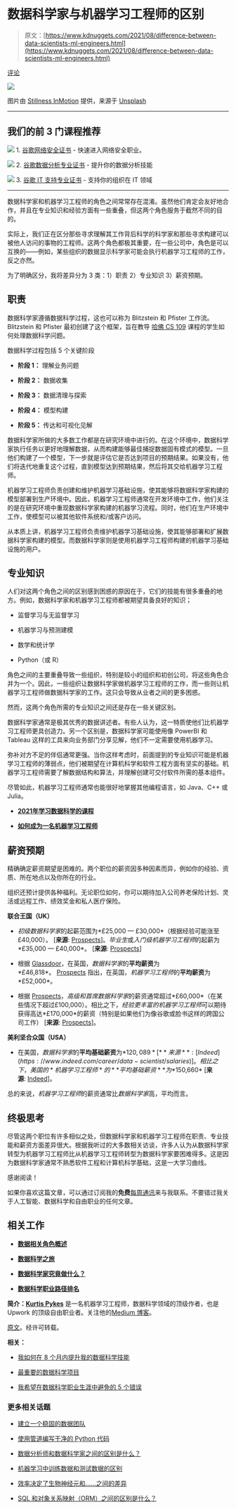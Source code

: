 # 数据科学家与机器学习工程师的区别

> 原文：[https://www.kdnuggets.com/2021/08/difference-between-data-scientists-ml-engineers.html](https://www.kdnuggets.com/2021/08/difference-between-data-scientists-ml-engineers.html)

[评论](#comments)

![](../Images/9ddbb1857634cf4086e626b9bfdcd256.png)

图片由 [Stillness InMotion](https://unsplash.com/@stillnes_in_motion?utm_source=medium&utm_medium=referral) 提供，来源于 [Unsplash](https://unsplash.com/?utm_source=medium&utm_medium=referral)

* * *

## 我们的前 3 门课程推荐

![](../Images/0244c01ba9267c002ef39d4907e0b8fb.png) 1. [谷歌网络安全证书](https://www.kdnuggets.com/google-cybersecurity) - 快速进入网络安全职业。

![](../Images/e225c49c3c91745821c8c0368bf04711.png) 2. [谷歌数据分析专业证书](https://www.kdnuggets.com/google-data-analytics) - 提升你的数据分析技能

![](../Images/0244c01ba9267c002ef39d4907e0b8fb.png) 3. [谷歌 IT 支持专业证书](https://www.kdnuggets.com/google-itsupport) - 支持你的组织在 IT 领域

* * *

数据科学家和机器学习工程师的角色之间常常存在混淆。虽然他们肯定会友好地合作，并且在专业知识和经验方面有一些重叠，但这两个角色服务于截然不同的目的。

实际上，我们正在区分那些寻求理解其工作背后科学的科学家和那些寻求构建可以被他人访问的事物的工程师。这两个角色都极其重要，在一些公司中，角色是可以互换的——例如，某些组织的数据显示科学家可能会执行机器学习工程师的工作，反之亦然。

为了明确区分，我将差异分为 3 类：1）职责 2）专业知识 3）薪资预期。

## 职责

数据科学家遵循数据科学过程，这也可以称为 Blitzstein 和 Pfister 工作流。Blitzstein 和 Pfister 最初创建了这个框架，旨在教导 [哈佛 CS 109](http://cs109.github.io/2015/) 课程的学生如何处理数据科学问题。

数据科学过程包括 5 个关键阶段

+   **阶段 1：** 理解业务问题

+   **阶段 2：** 数据收集

+   **阶段 3：** 数据清理与探索

+   **阶段 4：** 模型构建

+   **阶段 5：** 传达和可视化见解

数据科学家所做的大多数工作都是在研究环境中进行的。在这个环境中，数据科学家执行任务以更好地理解数据，从而构建能够最佳捕捉数据固有模式的模型。一旦他们构建了一个模型，下一步就是评估它是否达到项目的预期结果。如果没有，他们将迭代地重复这个过程，直到模型达到预期结果，然后将其交给机器学习工程师。

机器学习工程师负责创建和维护机器学习基础设施，使其能够将数据科学家构建的模型部署到生产环境中。因此，机器学习工程师通常在开发环境中工作，他们关注的是在研究环境中重现数据科学家构建的机器学习流程。同时，他们在生产环境中工作，使模型可以被其他软件系统和/或客户访问。

从本质上讲，机器学习工程师负责维护机器学习基础设施，使其能够部署和扩展数据科学家构建的模型。而数据科学家则是使用机器学习工程师构建的机器学习基础设施的用户。

## 专业知识

人们对这两个角色之间的区别感到困惑的原因在于，它们的技能有很多重叠的地方。例如，数据科学家和机器学习工程师都被期望具备良好的知识；

+   监督学习与无监督学习

+   机器学习与预测建模

+   数学和统计学

+   Python（或 R）

角色之间的主要重叠导致一些组织，特别是较小的组织和初创公司，将这些角色合并为一个。因此，一些组织让数据科学家做机器学习工程师的工作，而一些则让机器学习工程师做数据科学家的工作。这只会导致从业者之间的更多困惑。

然而，这两个角色所需的专业知识之间还是存在一些关键区别。

数据科学家通常是极其优秀的数据讲述者。有些人认为，这一特质使他们比机器学习工程师更具创造力。另一个区别是，数据科学家可能使用像 PowerBI 和 Tableau 这样的工具来向业务部门分享见解，他们不一定需要使用机器学习。

弥补对方不足的伴侣通常更强。当你这样考虑时，前面提到的专业知识可能是机器学习工程师的薄弱点，他们被期望在计算机科学和软件工程方面有坚实的基础。机器学习工程师需要了解数据结构和算法，并理解创建可交付软件所需的基本组件。

尽管如此，机器学习工程师通常也能很好地掌握其他编程语言，如 Java、C++ 或 Julia。

+   [**2021年学习数据科学的课程**](https://medium.com/analytics-vidhya/courses-to-learn-data-science-in-2021-a52e64344e5c)

+   [**如何成为一名机器学习工程师**](https://towardsdatascience.com/how-to-become-a-machine-learning-engineer-e420e134c0a3)

## 薪资预期

精确确定薪资期望是困难的。两个职位的薪资因多种因素而异，例如你的经验、资质、所在地点以及你所在的行业。

组织还预计提供各种福利。无论职位如何，你可以期待加入公司养老保险计划、灵活或远程工作、绩效奖金和私人医疗保险。

**联合王国（UK）**

+   *初级数据科学家*的起薪范围为*£25,000 — £30,000*（根据经验可能涨至£40,000）。 [**来源**: [Prospects](https://www.prospects.ac.uk/job-profiles/data-scientist)]。*毕业生*或*入门级机器学习工程师*的起薪为*£35,000 — £40,000*。 [**来源**: [Prospects](https://www.prospects.ac.uk/job-profiles/machine-learning-engineer)]

+   根据 [Glassdoor](https://www.glassdoor.co.uk/Salaries/data-scientist-salary-SRCH_KO0,14.htm)，在英国，*数据科学家*的**平均薪资**为*£46,818*。 [Prospects](https://www.prospects.ac.uk/job-profiles/machine-learning-engineer) 指出，在英国，*机器学习工程师*的**平均薪资**为*£52,000*。

+   根据 [Prospects](https://www.prospects.ac.uk/job-profiles/data-scientist)，*高级和首席数据科学家*的薪资通常超过*£60,000*（在某些情况下超过£100,000）。相比之下，*经验更丰富的机器学习工程师*可以期待获得高达*£170,000*的薪资（特别是如果他们为像谷歌或脸书这样的跨国公司工作） [**来源**: [Prospects](https://www.prospects.ac.uk/job-profiles/machine-learning-engineer)]。

**美利坚合众国（USA）**

+   在美国，*数据科学家*的**平均基础薪资**为*$120,089* [**来源**: [Indeed](https://www.indeed.com/career/data-scientist/salaries)]。相比之下，美国的*机器学习工程师*的**平均基础薪资**为*$150,660* [**来源**: [Indeed](https://www.indeed.com/career/machine-learning-engineer/salaries)]。

总的来说，*机器学习工程师*的薪资通常比*数据科学家*高，平均而言。

## 终极思考

尽管这两个职位有许多相似之处，但数据科学家和机器学习工程师在职责、专业技能和薪资方面差异很大。根据我听过的大多数相关访谈，许多人认为从数据科学家转型为机器学习工程师比从机器学习工程师转型为数据科学家要困难得多。这是因为数据科学家通常不熟悉软件工程和计算机科学基础，这是一大学习曲线。

感谢阅读！

如果你喜欢这篇文章，可以通过订阅我的**免费**[每周通讯](https://mailchi.mp/ef1f7700a873/sign-up)来与我联系。不要错过我关于人工智能、数据科学和自由职业的任何文章。

## 相关工作

+   [**数据相关角色概述**](https://towardsdatascience.com/overview-of-data-related-roles-70ca48f8deed)

+   [**数据科学之旅**](https://towardsdatascience.com/the-data-science-journey-95f9239623ae)

+   [**数据科学家究竟做什么？**](https://medium.datadriveninvestor.com/what-do-data-scientists-even-do-fb5d3bef30fc)

+   [**数据科学职业路径排名**](https://pub.towardsai.net/data-science-career-path-rankings-b15ba395cb51)

**简介：[Kurtis Pykes](https://www.linkedin.com/in/kurtispykes/)** 是一名机器学习工程师，数据科学领域的顶级作者，也是 Upwork 的顶级自由职业者。关注他的[Medium 博客](https://link.medium.com/2tFtAhN7d7)。

[原文](https://towardsdatascience.com/the-difference-between-data-scientists-and-ml-engineers-f6e797948003)。经许可转载。

**相关：**

+   [我如何在 8 个月内提升我的数据科学技能](/2020/10/level-up-data-science-skills-8-months.html)

+   [最重要的数据科学项目](/2020/09/most-important-data-science-project.html)

+   [我希望在数据科学职业生涯中避免的 5 个错误](/2021/07/5-mistakes-data-science-career.html)

### 更多相关话题

+   [建立一个稳固的数据团队](https://www.kdnuggets.com/2021/12/build-solid-data-team.html)

+   [使用管道编写干净的 Python 代码](https://www.kdnuggets.com/2021/12/write-clean-python-code-pipes.html)

+   [数据分析师和数据科学家之间的区别是什么？](https://www.kdnuggets.com/2022/03/difference-data-analysts-data-scientists.html)

+   [机器学习中训练数据和测试数据的区别](https://www.kdnuggets.com/2022/08/difference-training-testing-data-machine-learning.html)

+   [效率决定了生物神经元和……之间的差异](https://www.kdnuggets.com/2022/11/efficiency-spells-difference-biological-neurons-artificial-counterparts.html)

+   [SQL 和对象关系映射（ORM）之间的区别是什么？](https://www.kdnuggets.com/2022/02/difference-sql-object-relational-mapping-orm.html)
